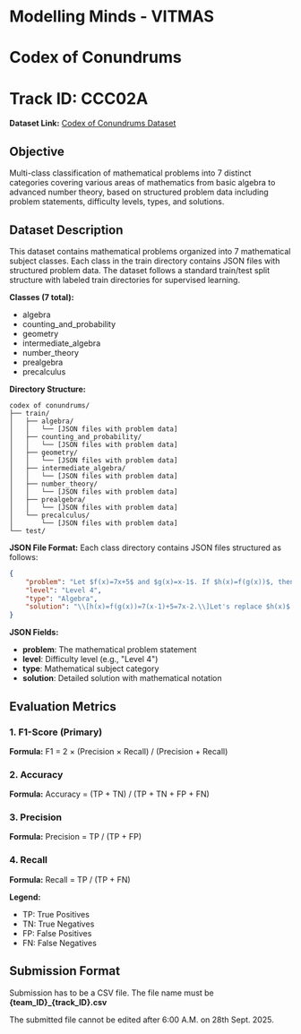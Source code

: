 # Modelling Minds - VITMAS
# Codex of Conundrums
# Track ID: CCC02A
**Dataset Link:** [Codex of Conundrums Dataset](https://kaggle.com/datasets/4a1e06fd4e57334d09cc5dada035ebab749a87175bdad385a76a4fb0fcfb5175)
## Objective
Multi-class classification of mathematical problems into 7 distinct categories covering various areas of mathematics from basic algebra to advanced number theory, based on structured problem data including problem statements, difficulty levels, types, and solutions.

## Dataset Description
This dataset contains mathematical problems organized into 7 mathematical subject classes. Each class in the train directory contains JSON files with structured problem data. The dataset follows a standard train/test split structure with labeled train directories for supervised learning.

**Classes (7 total):**
- algebra
- counting_and_probability
- geometry
- intermediate_algebra
- number_theory
- prealgebra
- precalculus

**Directory Structure:**
```
codex of conundrums/
├── train/
│   ├── algebra/
│   │   └── [JSON files with problem data]
│   ├── counting_and_probability/
│   │   └── [JSON files with problem data]
│   ├── geometry/
│   │   └── [JSON files with problem data]
│   ├── intermediate_algebra/
│   │   └── [JSON files with problem data]
│   ├── number_theory/
│   │   └── [JSON files with problem data]
│   ├── prealgebra/
│   │   └── [JSON files with problem data]
│   └── precalculus/
│       └── [JSON files with problem data]
└── test/
```

**JSON File Format:**
Each class directory contains JSON files structured as follows:
```json
{
    "problem": "Let $f(x)=7x+5$ and $g(x)=x-1$. If $h(x)=f(g(x))$, then what is the inverse of $h(x)$?",
    "level": "Level 4",
    "type": "Algebra",
    "solution": "\\[h(x)=f(g(x))=7(x-1)+5=7x-2.\\]Let's replace $h(x)$ with $y$ for simplicity, so \\[y=7x-2.\\]In order to invert $h(x)$ we may solve this equation for $x$. That gives \\[y+2=7x\\]or \\[x=\\frac{y+2}{7}.\\]Writing this in terms of $x$ gives the inverse function of $h$ as \\[h^{-1}(x)=\\boxed{\\frac{x+2}{7}}.\\]"
}
```

**JSON Fields:**
- **problem**: The mathematical problem statement
- **level**: Difficulty level (e.g., "Level 4")
- **type**: Mathematical subject category
- **solution**: Detailed solution with mathematical notation

## Evaluation Metrics

### 1. F1-Score (Primary)
**Formula:** F1 = 2 × (Precision × Recall) / (Precision + Recall)
### 2. Accuracy
**Formula:** Accuracy = (TP + TN) / (TP + TN + FP + FN)
### 3. Precision
**Formula:** Precision = TP / (TP + FP)
### 4. Recall
**Formula:** Recall = TP / (TP + FN)

**Legend:**
- TP: True Positives
- TN: True Negatives  
- FP: False Positives
- FN: False Negatives

## Submission Format
Submission has to be a CSV file. The file name must be **{team_ID}_{track_ID}.csv** 

The submitted file cannot be edited after 6:00 A.M. on 28th Sept. 2025.
